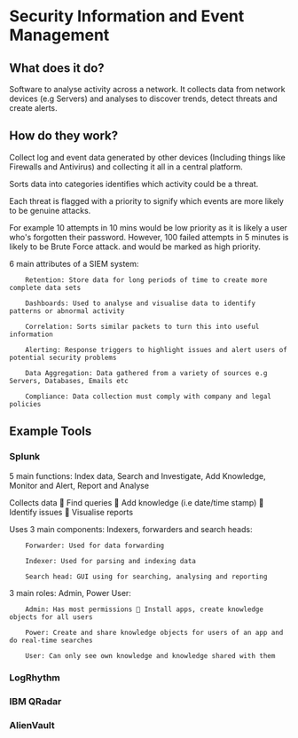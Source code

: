 # Security Information and Event Management
## What does it do?
Software to analyse activity across a network.
It collects data from network devices (e.g Servers) and analyses to discover trends, detect threats and create alerts.

## How do they work?
Collect log and event data generated by other devices (Including things like Firewalls and Antivirus) and collecting it all in a central platform.

Sorts data into categories identifies which activity could be a threat.

Each threat is flagged with a priority to signify which events are more likely to be genuine attacks.

For example 10 attempts in 10 mins would be low priority as it is likely a user who's forgotten their password. However, 100 failed attempts in 5 minutes is likely to be Brute Force attack. and would be marked as high priority.

6 main attributes of a SIEM system:

        Retention: Store data for long periods of time to create more complete data sets
        
        Dashboards: Used to analyse and visualise data to identify patterns or abnormal activity
        
        Correlation: Sorts similar packets to turn this into useful information
        
        Alerting: Response triggers to highlight issues and alert users of potential security problems
        
        Data Aggregation: Data gathered from a variety of sources e.g Servers, Databases, Emails etc
        
        Compliance: Data collection must comply with company and legal policies

## Example Tools
### Splunk

5 main functions: Index data, Search and Investigate, Add Knowledge, Monitor and Alert, Report and Analyse

Collects data  Find queries  Add knowledge (i.e date/time stamp)   Identify issues  Visualise reports 

Uses 3 main components: Indexers, forwarders and search heads:

        Forwarder: Used for data forwarding

        Indexer: Used for parsing and indexing data

        Search head: GUI using for searching, analysing and reporting
        
3 main roles: Admin, Power User:

        Admin: Has most permissions  Install apps, create knowledge objects for all users 
        
        Power: Create and share knowledge objects for users of an app and do real-time searches
        
        User: Can only see own knowledge and knowledge shared with them


### LogRhythm

### IBM QRadar

### AlienVault

